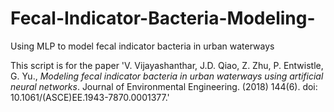 # Fecal-Indicator-Bacteria-Modeling-
Using MLP to model fecal indicator bacteria in urban waterways

This script is for the paper 'V. Vijayashanthar, J.D. Qiao, Z. Zhu, P. Entwistle, G. Yu., *Modeling fecal indicator bacteria in urban waterways using artificial neural networks*. Journal of Environmental Engineering. (2018) 144(6). doi: 10.1061/(ASCE)EE.1943-7870.0001377.'


